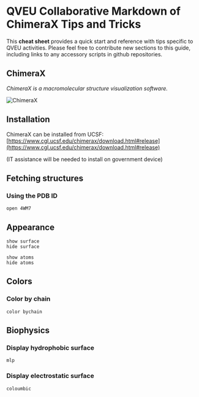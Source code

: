 # QVEU Collaborative Markdown of ChimeraX Tips and Tricks

This **cheat sheet** provides a quick start and reference with tips specific to QVEU activities. Please feel free to contribute new sections to this guide, including links to any accessory scripts in github repositories. 

## ChimeraX
*ChimeraX is a macromolecular structure visualization software.*

![ChimeraX](https://www.cgl.ucsf.edu/chimerax/docs/quickstart/images/chimerax.png)

## Installation
ChimeraX can be installed from UCSF: [https://www.cgl.ucsf.edu/chimerax/download.html#release](https://www.cgl.ucsf.edu/chimerax/download.html#release)

(IT assistance will be needed to install on government device)

## Fetching structures
### Using the PDB ID
```
open 4WM7
```

## Appearance
```
show surface
hide surface

show atoms
hide atoms
```

## Colors
### Color by chain
```
color bychain
```
## Biophysics
### Display hydrophobic surface
```
mlp
```
### Display electrostatic surface
```
coloumbic
```
 
